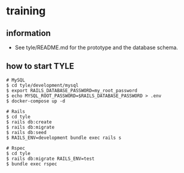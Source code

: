 # training

## information
- See tyle/README.md for the prototype and the database schema.

## how to start TYLE
```
# MySQL
$ cd tyle/development/mysql
$ export RAILS_DATABASE_PASSWORD=my_root_password
$ echo MYSQL_ROOT_PASSWORD=$RAILS_DATABASE_PASSWORD > .env
$ docker-compose up -d

# Rails
$ cd tyle
$ rails db:create
$ rails db:migrate
$ rails db:seed
$ RAILS_ENV=development bundle exec rails s

# Rspec
$ cd tyle
$ rails db:migrate RAILS_ENV=test
$ bundle exec rspec
```
